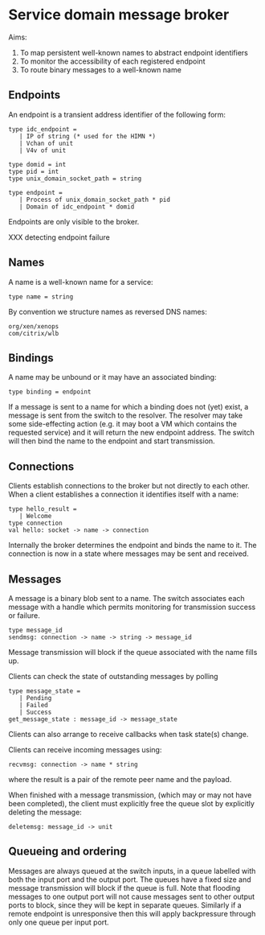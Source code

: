 Service domain message broker
=============================

Aims:

  1. To map persistent well-known names to abstract endpoint identifiers
  2. To monitor the accessibility of each registered endpoint
  3. To route binary messages to a well-known name

Endpoints
---------

An endpoint is a transient address identifier of the following form:

    type idc_endpoint =
       | IP of string (* used for the HIMN *)
       | Vchan of unit
       | V4v of unit

    type domid = int
    type pid = int
    type unix_domain_socket_path = string

    type endpoint =
       | Process of unix_domain_socket_path * pid
       | Domain of idc_endpoint * domid

Endpoints are only visible to the broker.

XXX detecting endpoint failure

Names
-----

A name is a well-known name for a service:

    type name = string

By convention we structure names as reversed DNS names:

    org/xen/xenops
    com/citrix/wlb

Bindings
--------

A name may be unbound or it may have an associated binding:

    type binding = endpoint

If a message is sent to a name for which a binding does not (yet)
exist, a message is sent from the switch to the resolver. The
resolver may take some side-effecting action (e.g. it may boot
a VM which contains the requested service) and it will return the
new endpoint address. The switch will then bind the name to the
endpoint and start transmission.

Connections
-----------

Clients establish connections to the broker but not directly to
each other. When a client establishes a connection it identifies
itself with a name:

    type hello_result =
       | Welcome
    type connection
    val hello: socket -> name -> connection

Internally the broker determines the endpoint and binds the name
to it. The connection is now in a state where messages may be
sent and received.

Messages
--------

A message is a binary blob sent to a name. The switch
associates each message with a handle which permits monitoring
for transmission success or failure.

    type message_id
    sendmsg: connection -> name -> string -> message_id

Message transmission will block if the queue associated with
the name fills up.

Clients can check the state of outstanding messages by polling

    type message_state =
       | Pending
       | Failed
       | Success
    get_message_state : message_id -> message_state

Clients can also arrange to receive callbacks when task state(s)
change.

Clients can receive incoming messages using:

    recvmsg: connection -> name * string

where the result is a pair of the remote peer name and the payload.

When finished with a message transmission, (which may or may not have
been completed), the client must explicitly free the queue slot
by explicitly deleting the message:

    deletemsg: message_id -> unit

Queueing and ordering
---------------------

Messages are always queued at the switch inputs, in a queue labelled
with both the input port and the output port. The queues have a fixed
size and message transmission will block if the queue is full. Note
that flooding messages to one output port will not cause messages
sent to other output ports to block, since they will be kept in separate
queues. Similarly if a remote endpoint is unresponsive then this will
apply backpressure through only one queue per input port.

